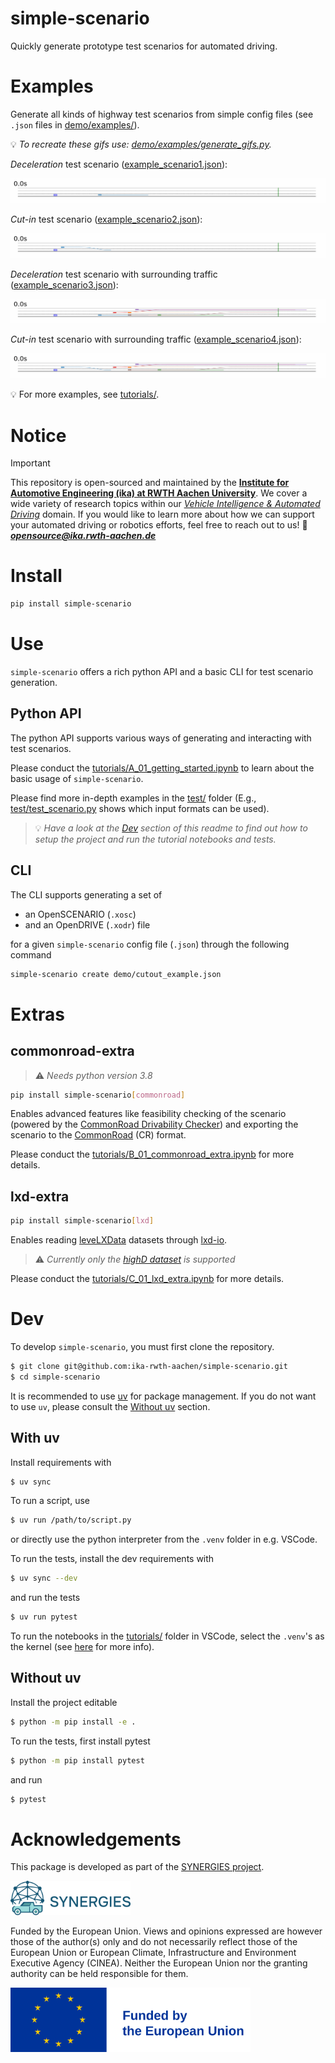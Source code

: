 # simple-scenario

Quickly generate prototype test scenarios for automated driving.

# Examples

Generate all kinds of highway test scenarios from simple config files (see `.json` files in [demo/examples/](https://github.com/ika-rwth-aachen/simple-scenario/tree/main/demo/examples)).

:bulb: *To recreate these gifs use: [demo/examples/generate_gifs.py](https://github.com/ika-rwth-aachen/simple-scenario/blob/main/demo/examples/generate_gifs.py).*

*Deceleration* test scenario ([example_scenario1.json](https://github.com/ika-rwth-aachen/simple-scenario/tree/main/demo/examples/example_scenario1.json)):

<img src="https://raw.githubusercontent.com/ika-rwth-aachen/simple-scenario/refs/heads/main/assets/example_scenario1.gif">

*Cut-in* test scenario ([example_scenario2.json](https://github.com/ika-rwth-aachen/simple-scenario/tree/main/demo/examples/example_scenario2.json)):

<img src="https://raw.githubusercontent.com/ika-rwth-aachen/simple-scenario/refs/heads/main/assets/example_scenario2.gif">

*Deceleration* test scenario with surrounding traffic ([example_scenario3.json](https://github.com/ika-rwth-aachen/simple-scenario/tree/main/demo/examples/example_scenario3.json)):

<img src="https://raw.githubusercontent.com/ika-rwth-aachen/simple-scenario/refs/heads/main/assets/example_scenario3.gif">

*Cut-in* test scenario with surrounding traffic ([example_scenario4.json](https://github.com/ika-rwth-aachen/simple-scenario/tree/main/demo/examples/example_scenario4.json)):

<img src="https://raw.githubusercontent.com/ika-rwth-aachen/simple-scenario/refs/heads/main/assets/example_scenario4.gif">

:bulb: For more examples, see [tutorials/](https://github.com/ika-rwth-aachen/simple-scenario/tree/main/tutorials).

# Notice

> [!IMPORTANT]
> This repository is open-sourced and maintained by the [**Institute for Automotive Engineering (ika) at RWTH Aachen University**](https://www.ika.rwth-aachen.de/).
> We cover a wide variety of research topics within our [*Vehicle Intelligence & Automated Driving*](https://www.ika.rwth-aachen.de/en/competences/fields-of-research/vehicle-intelligence-automated-driving.html) domain.
> If you would like to learn more about how we can support your automated driving or robotics efforts, feel free to reach out to us!
> :email: ***opensource@ika.rwth-aachen.de***

# Install

```bash
pip install simple-scenario
```

# Use

`simple-scenario` offers a rich python API and a basic CLI for test scenario generation.

## Python API

The python API supports various ways of generating and interacting with test scenarios.

Please conduct the [tutorials/A_01_getting_started.ipynb](https://github.com/ika-rwth-aachen/simple-scenario/blob/main/tutorials/A_01_getting_started.ipynb) to learn about the basic usage of `simple-scenario`.

Please find more in-depth examples in the [test/](https://github.com/ika-rwth-aachen/simple-scenario/tree/main/test) folder (E.g., [test/test_scenario.py](https://github.com/ika-rwth-aachen/simple-scenario/blob/main/test/test_scenario.py) shows which input formats can be used).

> :bulb: *Have a look at the [Dev](#dev) section of this readme to find out how to setup the project and run the tutorial notebooks and tests.*

## CLI

The CLI supports generating a set of

* an OpenSCENARIO (`.xosc`)
* and an OpenDRIVE (`.xodr`) file

for a given `simple-scenario` config file (`.json`) through the following command

```bash
simple-scenario create demo/cutout_example.json
```

# Extras

## commonroad-extra

> :warning: *Needs python version 3.8*

```bash
pip install simple-scenario[commonroad]
```

Enables advanced features like feasibility checking of the scenario (powered by the [CommonRoad Drivability Checker](https://commonroad.in.tum.de/tools/drivability-checker)) and exporting the scenario to the [CommonRoad](https://commonroad.in.tum.de/) (CR) format.

Please conduct the [tutorials/B_01_commonroad_extra.ipynb](https://github.com/ika-rwth-aachen/simple-scenario/blob/main/tutorials/B_01_commonroad_extra.ipynb) for more details.

## lxd-extra

```bash
pip install simple-scenario[lxd]
```

Enables reading [leveLXData](https://levelxdata.com/) datasets through [lxd-io](https://github.com/lenvt/lxd-io).

> :warning: *Currently only the [highD dataset](https://highd-dataset.com) is supported*

Please conduct the [tutorials/C_01_lxd_extra.ipynb](https://github.com/ika-rwth-aachen/simple-scenario/blob/main/tutorials/C_01_lxd_extra.ipynb) for more details.

# Dev

To develop `simple-scenario`, you must first clone the repository.

```bash
$ git clone git@github.com:ika-rwth-aachen/simple-scenario.git
$ cd simple-scenario
```

It is recommended to use [uv](https://docs.astral.sh/uv/getting-started/installation/) for package management. If you do not want to use `uv`, please consult the [Without uv](#without-uv) section.

## With uv

Install requirements with

```bash
$ uv sync
```

To run a script, use

```bash
$ uv run /path/to/script.py
```

or directly use the python interpreter from the `.venv` folder in e.g. VSCode.

To run the tests, install the dev requirements with

```bash
$ uv sync --dev
```

and run the tests

```bash
$ uv run pytest
```

To run the notebooks in the [tutorials/](https://github.com/ika-rwth-aachen/simple-scenario/tree/main/tutorials) folder in VSCode, select the `.venv`'s as the kernel (see [here](https://docs.astral.sh/uv/guides/integration/jupyter/#using-jupyter-from-vs-code) for more info).

## Without uv

Install the project editable

```bash
$ python -m pip install -e .
```

To run the tests, first install pytest

```bash
$ python -m pip install pytest
```

and run

```bash
$ pytest
```

# Acknowledgements

This package is developed as part of the [SYNERGIES project](https://synergies-ccam.eu).

<img src="https://raw.githubusercontent.com/ika-rwth-aachen/simple-scenario/refs/heads/main/assets/synergies.svg" style="width:2in" />

Funded by the European Union. Views and opinions expressed are however those of the author(s) only and do not necessarily reflect those of the European Union or European Climate, Infrastructure and Environment Executive Agency (CINEA). Neither the European Union nor the granting authority can be held responsible for them.

<img src="https://raw.githubusercontent.com/ika-rwth-aachen/simple-scenario/refs/heads/main/assets/funded_by_eu.svg" style="width:4in" />
